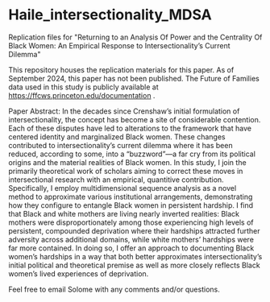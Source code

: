 # Haile_intersectionality_MDSA
Replication files for "Returning to an Analysis Of Power and the Centrality Of Black Women: An Empirical Response to Intersectionality’s Current Dilemma"

This repository houses the replication materials for this paper. As of September 2024, this paper has not been published. The Future of Families data used in this study is publicly available at https://ffcws.princeton.edu/documentation . 

Paper Abstract: In the decades since Crenshaw’s initial formulation of intersectionality, the concept has become a site of considerable contention. Each of these disputes have led to alterations to the framework that have centered identity and marginalized Black women. These changes contributed to intersectionality’s current dilemma where it has been reduced, according to some, into a “buzzword”—a far cry from its political origins and the material realities of Black women. In this study, I join the primarily theoretical work of scholars aiming to correct these moves in intersectional research with an empirical, quantitive contribution. Specifically, I employ multidimensional sequence analysis as a novel method to approximate various institutional arrangements, demonstrating how they configure to entangle Black women in persistent hardship. I find that Black and white mothers are living nearly inverted realities: Black mothers were disproportionately among those experiencing high levels of persistent, compounded deprivation where their hardships attracted further adversity across additional domains, while white mothers’ hardships were far more contained. In doing so, I offer an approach to documenting Black women’s hardships in a way that both better approximates intersectionality’s initial political and theoretical premise as well as more closely reflects Black women’s lived experiences of deprivation.

Feel free to email Solome with any comments and/or questions.
